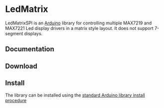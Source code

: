 LedMatrix
==========
LedMatrixSPI is an [Arduino](http://arduino.cc) library for controlling multiple MAX7219 and MAX7221 Led display drivers in a matrix style layout. It does not support 7-segment displays.

Documentation
-------------


Download
--------


Install
-------
The library can be installed using the [standard Arduino library install procedure](http://arduino.cc/en/Guide/Libraries)  







